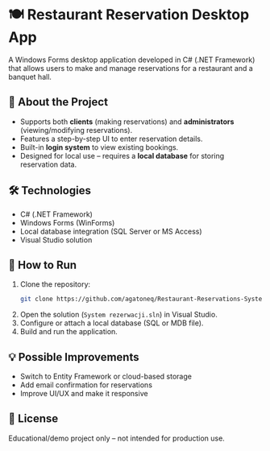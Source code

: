 # 🍽️ Restaurant Reservation Desktop App

A Windows Forms desktop application developed in C# (.NET Framework) that allows users to make and manage reservations for a restaurant and a banquet hall.

## 🧠 About the Project

- Supports both **clients** (making reservations) and **administrators** (viewing/modifying reservations).
- Features a step-by-step UI to enter reservation details.
- Built-in **login system** to view existing bookings.
- Designed for local use – requires a **local database** for storing reservation data.

## 🛠 Technologies

- C# (.NET Framework)
- Windows Forms (WinForms)
- Local database integration (SQL Server or MS Access)
- Visual Studio solution

## 🏁 How to Run

1. Clone the repository:
   ```bash
   git clone https://github.com/agatoneq/Restaurant-Reservations-System.git
   ```
2. Open the solution (`System rezerwacji.sln`) in Visual Studio.
3. Configure or attach a local database (SQL or MDB file).
4. Build and run the application.

## 💡 Possible Improvements

- Switch to Entity Framework or cloud-based storage
- Add email confirmation for reservations
- Improve UI/UX and make it responsive

## 📜 License

Educational/demo project only – not intended for production use.
